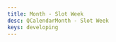 ```yaml
---
title: Month - Slot Week
desc: QCalendarMonth - Slot Week
keys: developing
---
```


<example-viewer
  title="Slot Week"
  file="MonthSlotWeek"
  codepen-title="QCalendarMonth"
/>
